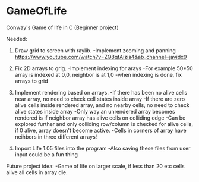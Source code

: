 # GameOfLife
Conway's Game of life in C (Beginner project)

Needed:
  1. Draw grid to screen with raylib.
    -Implement zooming and panning
        -https://www.youtube.com/watch?v=ZQ8qtAizis4&ab_channel=javidx9
  
  2. Fix 2D arrays to grig.
    -Implement indexing for arays
      -For example 50*50 array is indexed at 0,0, neighbor is at 1,0
    -when indexing is done, fix arrays to grid
  
  3. Implement rendering based on arrays.
    -If there has been no alive cells near array, no need to check cell states inside array
    -If there are zero alive cells inside rendered array, and no nearby cells, no need to check alive states inside array
    -Only way an unrendered array becomes rendered is if neighbor array has alive cells on colliding edge
      -Can be explored further and only colliding row/column is checked for alive cells, if 0 alive, array doesn't become active.
      -Cells in corners of array have neihbors in three different arrays!
   
  4. Import Life 1.05 files into the program
      -Also saving these files from user input could be a fun thing
      
       
      
      
   
   Future project idea:
      -Game of life on larger scale, if less than 20 etc cells alive all cells in array die.
